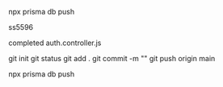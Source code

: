 npx prisma db push

<!-- mongoDB account -->
ss5596

<!-- Register -->
completed
auth.controller.js

git init
git status
git add .
git commit -m ""
git push origin main

npx prisma db push



